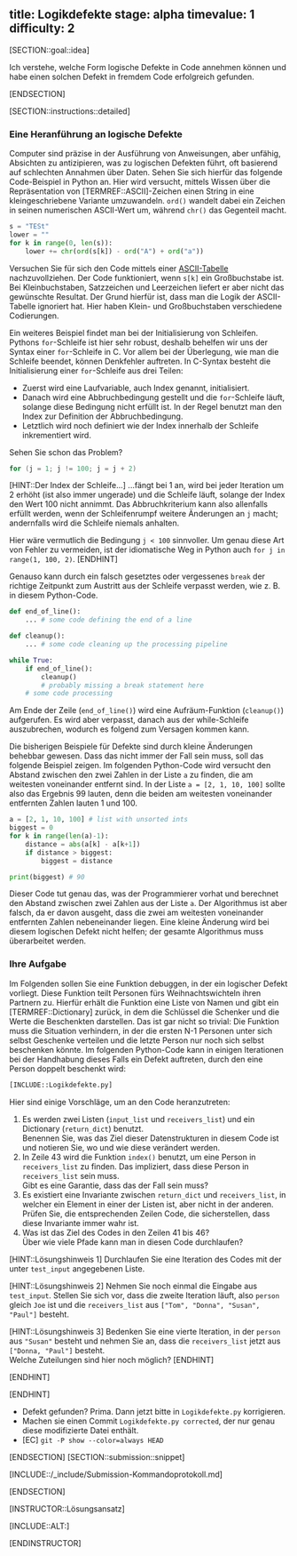 title: Logikdefekte
stage: alpha
timevalue: 1
difficulty: 2
---
[SECTION::goal::idea]

Ich verstehe, welche Form logische Defekte in Code annehmen können und habe einen solchen Defekt
in fremdem Code erfolgreich gefunden.

[ENDSECTION]

[SECTION::instructions::detailed]

### Eine Heranführung an logische Defekte

Computer sind präzise in der Ausführung von Anweisungen, aber unfähig, Absichten zu
antizipieren, was zu logischen Defekten führt, oft basierend auf schlechten Annahmen über Daten.
Sehen Sie sich hierfür das folgende Code-Beispiel in Python an.
Hier wird versucht, mittels Wissen über die Repräsentation von [TERMREF::ASCII]-Zeichen
einen String in eine kleingeschriebene Variante umzuwandeln.
`ord()` wandelt dabei ein Zeichen in seinen numerischen ASCII-Wert um, während `chr()` das
Gegenteil macht.

```python
s = "TESt"
lower = ""
for k in range(0, len(s)):
    lower += chr(ord(s[k]) - ord("A") + ord("a"))
```

Versuchen Sie für sich den Code mittels einer
[ASCII-Tabelle](https://www.asciitable.com/) nachzuvollziehen.
Der Code funktioniert, wenn `s[k]` ein Großbuchstabe ist.
Bei Kleinbuchstaben, Satzzeichen und Leerzeichen liefert er aber nicht das gewünschte Resultat.
Der Grund hierfür ist, dass man die Logik der ASCII-Tabelle ignoriert hat.
Hier haben Klein- und Großbuchstaben verschiedene Codierungen.

Ein weiteres Beispiel findet man bei der Initialisierung von Schleifen.
Pythons `for`-Schleife ist hier sehr robust, deshalb behelfen wir uns der Syntax einer 
`for`-Schleife in C.
Vor allem bei der Überlegung, wie man die Schleife beendet, können Denkfehler auftreten.
In C-Syntax besteht die Initialisierung einer `for`-Schleife aus drei Teilen:

- Zuerst wird eine Laufvariable, auch Index genannt, initialisiert.
- Danach wird eine Abbruchbedingung gestellt und die `for`-Schleife läuft, solange diese 
  Bedingung nicht erfüllt ist.
  In der Regel benutzt man den Index zur Definition der Abbruchbedingung.
- Letztlich wird noch definiert wie der Index innerhalb der Schleife inkrementiert wird.

Sehen Sie schon das Problem?

```C
for (j = 1; j != 100; j = j + 2)
```

[HINT::Der Index der Schleife...]
...fängt bei 1 an, wird bei jeder Iteration um 2 erhöht (ist also immer ungerade)
und die Schleife läuft, solange der Index den Wert 100 nicht annimmt.
Das Abbruchkriterium kann also allenfalls erfüllt werden, wenn der Schleifenrumpf weitere
Änderungen an `j` macht;
andernfalls wird die Schleife niemals anhalten.

Hier wäre vermutlich die Bedingung `j < 100` sinnvoller. Um genau diese Art von Fehler
zu vermeiden, ist der idiomatische Weg in Python auch `for j in range(1, 100, 2)`.
[ENDHINT]

Genauso kann durch ein falsch gesetztes oder vergessenes `break`
der richtige Zeitpunkt zum Austritt aus der Schleife verpasst werden,
wie z. B. in diesem Python-Code.

```python
def end_of_line():
    ... # some code defining the end of a line

def cleanup():
    ... # some code cleaning up the processing pipeline

while True:
    if end_of_line():
        cleanup()
        # probably missing a break statement here
    # some code processing
```

Am Ende der Zeile (`end_of_line()`) wird eine Aufräum-Funktion (`cleanup()`) aufgerufen.
Es wird aber verpasst, danach aus der while-Schleife auszubrechen, wodurch es folgend zum 
Versagen kommen kann.

Die bisherigen Beispiele für Defekte sind durch kleine Änderungen behebbar gewesen.
Dass das nicht immer der Fall sein muss, soll das folgende Beispiel zeigen.
Im folgenden Python-Code wird versucht den Abstand zwischen den zwei Zahlen in der Liste `a` zu 
finden, die am weitesten voneinander entfernt sind.
In der Liste `a = [2, 1, 10, 100]` sollte also das Ergebnis 99 lauten, denn die beiden am weitesten 
voneinander entfernten Zahlen lauten 1 und 100.

```python
a = [2, 1, 10, 100] # list with unsorted ints
biggest = 0 
for k in range(len(a)-1):
    distance = abs(a[k] - a[k+1])
    if distance > biggest:
        biggest = distance

print(biggest) # 90
```

Dieser Code tut genau das, was der Programmierer vorhat und berechnet den Abstand zwischen zwei 
Zahlen aus der Liste `a`.
Der Algorithmus ist aber falsch, da er davon ausgeht, dass die zwei am weitesten voneinander 
entfernten Zahlen nebeneinander liegen.
Eine kleine Änderung wird bei diesem logischen Defekt nicht helfen; der gesamte Algorithmus muss 
überarbeitet werden.


### Ihre Aufgabe

Im Folgenden sollen Sie eine Funktion debuggen, in der ein logischer Defekt vorliegt.
Diese Funktion teilt Personen fürs Weihnachtswichteln ihren Partnern zu.
Hierfür erhält die Funktion eine Liste von Namen und gibt ein [TERMREF::Dictionary] zurück, 
in dem die Schlüssel die Schenker und die Werte die Beschenkten darstellen.
Das ist gar nicht so trivial: Die Funktion muss die Situation verhindern, 
in der die ersten N-1 Personen unter sich selbst Geschenke verteilen und 
die letzte Person nur noch sich selbst beschenken könnte.
Im folgenden Python-Code kann in einigen Iterationen bei der Handhabung dieses Falls
ein Defekt auftreten, durch den eine Person doppelt beschenkt wird:

```python
[INCLUDE::Logikdefekte.py]
```

Hier sind einige Vorschläge, um an den Code heranzutreten:

1. Es werden zwei Listen (`input_list` und `receivers_list`) und ein Dictionary (`return_dict`) 
   benutzt.  
   Benennen Sie, was das Ziel dieser Datenstrukturen in diesem Code ist und
   notieren Sie, wo und wie diese verändert werden.
2. In Zeile 43 wird die Funktion `index()` benutzt, um eine Person in `receivers_list` zu finden.
   Das impliziert, dass diese Person in `receivers_list` sein muss.  
   Gibt es eine Garantie, dass das der Fall sein muss?
3. Es existiert eine Invariante zwischen `return_dict` und `receivers_list`,
   in welcher ein Element in einer der Listen ist, aber nicht in der anderen.
   Prüfen Sie, die entsprechenden Zeilen Code, die sicherstellen, dass diese Invariante immer
   wahr ist.
4. Was ist das Ziel des Codes in den Zeilen 41 bis 46?  
   Über wie viele Pfade kann man in diesen Code durchlaufen?

[HINT::Lösungshinweis 1]
Durchlaufen Sie eine Iteration des Codes mit der unter `test_input` angegebenen Liste.

[HINT::Lösungshinweis 2]
Nehmen Sie noch einmal die Eingabe aus `test_input`.
Stellen Sie sich vor, dass die zweite Iteration läuft, also `person` gleich `Joe` ist und 
die `receivers_list` aus `["Tom", "Donna", "Susan", "Paul"]` besteht.

[HINT::Lösungshinweis 3]
Bedenken Sie eine vierte Iteration, in der `person` aus `"Susan"` besteht und
nehmen Sie an, dass die `receivers_list` jetzt aus `["Donna, "Paul"]` besteht.  
Welche Zuteilungen sind hier noch möglich?
[ENDHINT]

[ENDHINT]

[ENDHINT]

- Defekt gefunden? Prima. Dann jetzt bitte in `Logikdefekte.py` korrigieren.
- Machen sie einen Commit `Logikdefekte.py corrected`, der nur genau diese modifizierte Datei enthält.
- [EC] `git -P show --color=always HEAD`

[ENDSECTION]
[SECTION::submission::snippet]

[INCLUDE::/_include/Submission-Kommandoprotokoll.md]

[ENDSECTION]

[INSTRUCTOR::Lösungsansatz]

[INCLUDE::ALT:]

[ENDINSTRUCTOR]